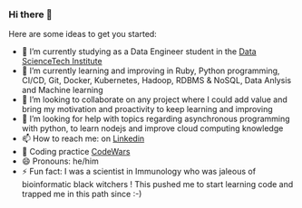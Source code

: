 ### Hi there 👋

Here are some ideas to get you started:

- 🔭 I’m currently studying as a Data Engineer student in the [Data ScienceTech Institute](https://www.datasciencetech.institute/)
- 🌱 I’m currently learning and improving in Ruby, Python programming, CI/CD, Git, Docker, Kubernetes, Hadoop, RDBMS & NoSQL, Data Anlysis and Machine learning
- 👯 I’m looking to collaborate on any project where I could add value and bring my motivation and proactivity to keep learning and improving
- 🤔 I’m looking for help with topics regarding asynchronous programming with python, to learn nodejs and improve cloud computing knowledge
- 📫 How to reach me: on [Linkedin](https://www.linkedin.com/in/faouzi-braza/)
- :kimono: Coding practice [CodeWars](https://www.codewars.com/users/fbraza/badges/small)
- 😄 Pronouns: he/him
- ⚡ Fun fact: I was a scientist in Immunology who was jaleous of bioinformatic black witchers ! This pushed me to start learning code and trapped me in this path since :-)
